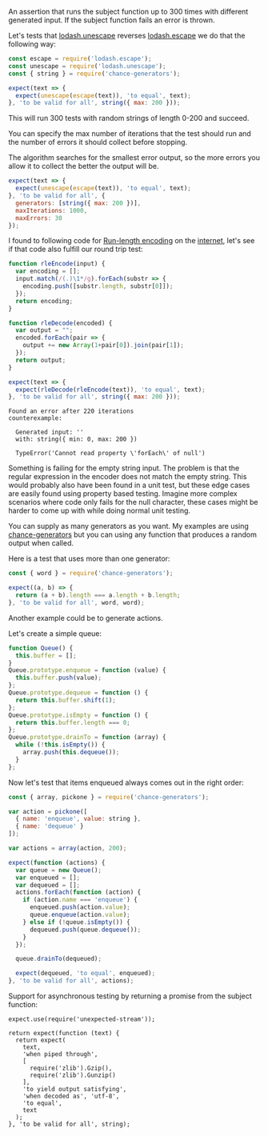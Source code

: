 An assertion that runs the subject function up to 300 times with different
generated input. If the subject function fails an error is thrown.

Let's tests that
[lodash.unescape](https://www.npmjs.com/package/lodash.unescape) reverses
[lodash.escape](https://www.npmjs.com/package/lodash.escape) we do that the
following way:

```js
const escape = require('lodash.escape');
const unescape = require('lodash.unescape');
const { string } = require('chance-generators');

expect(text => {
  expect(unescape(escape(text)), 'to equal', text);
}, 'to be valid for all', string({ max: 200 }));
```

This will run 300 tests with random strings of length 0-200 and succeed.

You can specify the max number of iterations that the test should run and the
number of errors it should collect before stopping.

The algorithm searches for the smallest error output, so the more errors you
allow it to collect the better the output will be. 

```js
expect(text => {
  expect(unescape(escape(text)), 'to equal', text);
}, 'to be valid for all', {
  generators: [string({ max: 200 })],
  maxIterations: 1000,
  maxErrors: 30
});
```

I found to following code for
[Run-length encoding](https://en.wikipedia.org/wiki/Run-length_encoding) on the
[internet](http://rosettacode.org/wiki/Run-length_encoding#JavaScript), let's see
if that code also fulfill our round trip test:

```js
function rleEncode(input) {
  var encoding = [];
  input.match(/(.)\1*/g).forEach(substr => {
    encoding.push([substr.length, substr[0]]);
  });
  return encoding;
}

function rleDecode(encoded) {
  var output = "";
  encoded.forEach(pair => {
    output += new Array(1+pair[0]).join(pair[1]);
  });
  return output;
}

expect(text => {
  expect(rleDecode(rleEncode(text)), 'to equal', text);
}, 'to be valid for all', string({ max: 200 }));
```

```output
Found an error after 220 iterations
counterexample:

  Generated input: ''
  with: string({ min: 0, max: 200 })

  TypeError('Cannot read property \'forEach\' of null')
```

Something is failing for the empty string input. The problem is that the regular
expression in the encoder does not match the empty string. This would probably
also have been found in a unit test, but these edge cases are easily found using
property based testing. Imagine more complex scenarios where code only fails for
the null character, these cases might be harder to come up with while doing
normal unit testing.

You can supply as many generators as you want. My examples are using
[chance-generators](https://github.com/sunesimonsen/change-generators) but you
can using any function that produces a random output when called.

Here is a test that uses more than one generator:

```js
const { word } = require('chance-generators');

expect((a, b) => {
  return (a + b).length === a.length + b.length;
}, 'to be valid for all', word, word);
```

Another example could be to generate actions. 

Let's create a simple queue:

```js
function Queue() {
  this.buffer = [];
}
Queue.prototype.enqueue = function (value) {
  this.buffer.push(value);
};
Queue.prototype.dequeue = function () {
  return this.buffer.shift(1);
};
Queue.prototype.isEmpty = function () {
  return this.buffer.length === 0;
};
Queue.prototype.drainTo = function (array) {
  while (!this.isEmpty()) {
    array.push(this.dequeue());
  }
};
```

Now let's test that items enqueued always comes out in the right order:

```js
const { array, pickone } = require('chance-generators');

var action = pickone([
  { name: 'enqueue', value: string }, 
  { name: 'dequeue' }
]);

var actions = array(action, 200);

expect(function (actions) {
  var queue = new Queue();
  var enqueued = [];
  var dequeued = [];
  actions.forEach(function (action) {
    if (action.name === 'enqueue') {
      enqueued.push(action.value);
      queue.enqueue(action.value);
    } else if (!queue.isEmpty()) {
      dequeued.push(queue.dequeue());
    }
  });

  queue.drainTo(dequeued);

  expect(dequeued, 'to equal', enqueued);
}, 'to be valid for all', actions);
```

Support for asynchronous testing by returning a promise from the subject
function:

```js#async:true
expect.use(require('unexpected-stream'));

return expect(function (text) {
  return expect(
    text,
    'when piped through',
    [
      require('zlib').Gzip(),
      require('zlib').Gunzip()
    ],
    'to yield output satisfying',
    'when decoded as', 'utf-8',
    'to equal',
    text
  );
}, 'to be valid for all', string);
```
